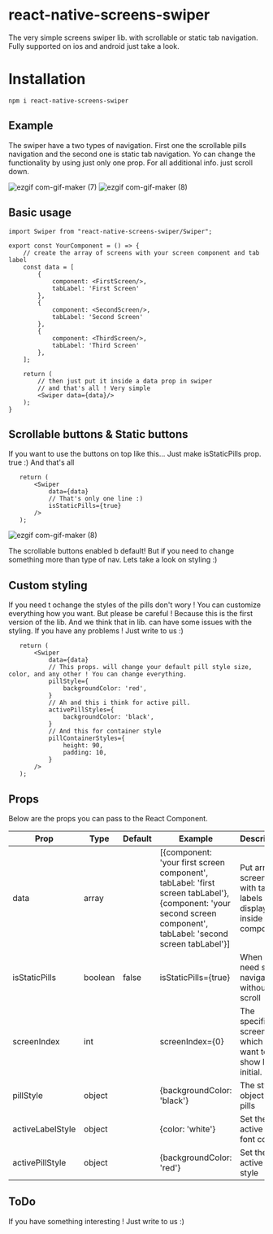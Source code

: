 # react-native-screens-swiper
The very simple screens swiper lib. with scrollable or static tab navigation. Fully supported on ios and android just take a look.

# Installation

``
npm i react-native-screens-swiper
``

## Example

The swiper have a two types of navigation. First one the scrollable pills navigation and the second one is static tab navigation.
Yo can change the functionality by using just only one prop. For all additional info. just scroll down.

![ezgif com-gif-maker (7)](https://user-images.githubusercontent.com/47904385/112822780-a9950600-9088-11eb-91db-3b713a59128b.gif) ![ezgif com-gif-maker (8)](https://user-images.githubusercontent.com/47904385/112823107-21fbc700-9089-11eb-9cb9-a869e31f453a.gif)

## Basic usage
```JS
import Swiper from "react-native-screens-swiper/Swiper";

export const YourComponent = () => {
    // create the array of screens with your screen component and tab label
    const data = [
        {
            component: <FirstScreen/>,
            tabLabel: 'First Screen'
        },
        {
            component: <SecondScreen/>,
            tabLabel: 'Second Screen'
        },
        {
            component: <ThirdScreen/>,
            tabLabel: 'Third Screen'
        },
    ];

    return (
        // then just put it inside a data prop in swiper 
        // and that's all ! Very simple 
        <Swiper data={data}/>
    );
}
```

## Scrollable buttons & Static buttons

If you want to use the buttons on top like this...
Just make isStaticPills prop. true :) And that's all
 ```JS
    return (
        <Swiper 
            data={data}
            // That's only one line :)
            isStaticPills={true}    
        />
    );
```
![ezgif com-gif-maker (8)](https://user-images.githubusercontent.com/47904385/112823107-21fbc700-9089-11eb-9cb9-a869e31f453a.gif) 

The scrollable buttons enabled b default! 
But if you need to change something more than type of nav. Lets take a look on styling :)

## Custom styling

If you need t ochange the styles of the pills don't wory ! You can customize everything how you want.
But please be careful ! Because this is the first version of the lib. And we think that in lib. can have some issues with the styling.
If you have any problems ! Just write to us :)
 ```JS
    return (
        <Swiper 
            data={data}
            // This props. will change your default pill style size, color, and any other ! You can change everything.
            pillStyle={
                backgroundColor: 'red',
            }
            // Ah and this i think for active pill.
            activePillStyles={
                backgroundColor: 'black',
            }
            // And this for container style
            pillContainerStyles={
                height: 90,
                padding: 10,
            }
        />
    );
```

## Props
Below are the props you can pass to the React Component.

| Prop  | Type | Default | Example | Description |
| ------------- | ------------- | ------------- | ------------- | ------------- |
| data  | array | | [{component: 'your first screen component', tabLabel: 'first screen tabLabel'}, {component: 'your second screen component', tabLabel: 'second screen tabLabel'}] | Put array of screens with tab labels for displaying inside the component |
| isStaticPills | boolean | false | isStaticPills={true} | When you need static navigation without scroll |
| screenIndex | int | | screenIndex={0} | The specific screen which you want to show like initial. |
| pillStyle | object | | {backgroundColor: 'black'} | The styles object for pills |
| activeLabelStyle | object | | {color: 'white'} | Set the active pill font color | 
| activePillStyle | object | | {backgroundColor: 'red'} | Set the active pill style |

## ToDo


If you have something interesting ! Just write to us :)
